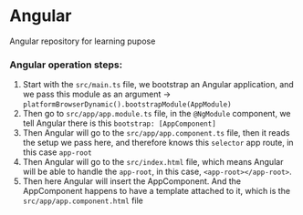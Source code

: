 # Angular
Angular repository for learning pupose

### Angular operation steps: 
1. Start with the `src/main.ts` file, we bootstrap an Angular application, and we pass this module as an argument -> `platformBrowserDynamic().bootstrapModule(AppModule)`
2. Then go to `src/app/app.module.ts` file, in the `@NgModule` component, we tell Angular there is this `bootstrap: [AppComponent]`
3. Then Angular will go to the `src/app/app.component.ts` file, then it reads the setup we pass here, and therefore knows this `selector` app route, in this case `app-root`
4. Then Angular will go to the `src/index.html` file, which means Angular will be able to handle the `app-root`, in this case, `<app-root></app-root>`. 
5. Then here Angular will insert the AppComponent. And the AppComponent happens to have a template attached to it, which is the `src/app/app.component.html` file
